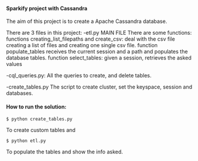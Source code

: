 #### Sparkify project with Cassandra

The aim of this project is to create a Apache Cassandra database.

There are 3 files in this project:
-etl.py MAIN FILE
There are some functions:
functions creating_list_filepaths and create_csv: deal with the csv file creating a list of files and creating one single csv file.
function populate_tables receives the current session and a path and populates the database tables.
function select_tables: given a session, retrieves the asked values
    
-cql_queries.py:
All the queries to create, and delete tables.

-create_tables.py
The script to create cluster, set the keyspace, session and databases.

#### How to run the solution:
```
$ python create_tables.py
```
To create custom tables and 
```
$ python etl.py
```
To populate the tables and show the info asked.

